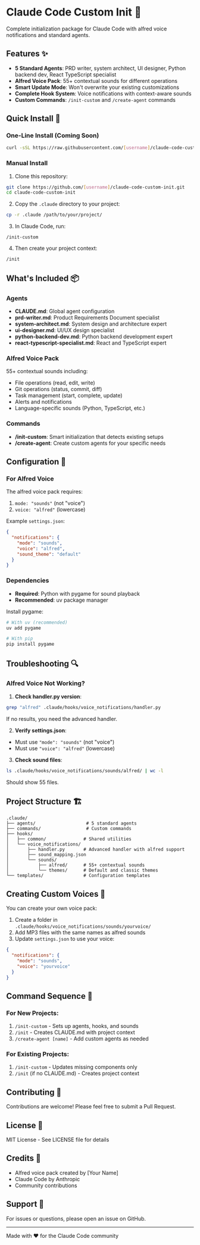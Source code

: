 # Claude Code Custom Init 🚀

Complete initialization package for Claude Code with alfred voice notifications and standard agents.

## Features ✨

- **5 Standard Agents**: PRD writer, system architect, UI designer, Python backend dev, React TypeScript specialist
- **Alfred Voice Pack**: 55+ contextual sounds for different operations
- **Smart Update Mode**: Won't overwrite your existing customizations
- **Complete Hook System**: Voice notifications with context-aware sounds
- **Custom Commands**: `/init-custom` and `/create-agent` commands

## Quick Install 🎯

### One-Line Install (Coming Soon)
```bash
curl -sSL https://raw.githubusercontent.com/[username]/claude-code-custom-init/main/install.sh | bash
```

### Manual Install

1. Clone this repository:
```bash
git clone https://github.com/[username]/claude-code-custom-init.git
cd claude-code-custom-init
```

2. Copy the `.claude` directory to your project:
```bash
cp -r .claude /path/to/your/project/
```

3. In Claude Code, run:
```
/init-custom
```

4. Then create your project context:
```
/init
```

## What's Included 📦

### Agents
- **CLAUDE.md**: Global agent configuration
- **prd-writer.md**: Product Requirements Document specialist
- **system-architect.md**: System design and architecture expert
- **ui-designer.md**: UI/UX design specialist
- **python-backend-dev.md**: Python backend development expert
- **react-typescript-specialist.md**: React and TypeScript expert

### Alfred Voice Pack
55+ contextual sounds including:
- File operations (read, edit, write)
- Git operations (status, commit, diff)
- Task management (start, complete, update)
- Alerts and notifications
- Language-specific sounds (Python, TypeScript, etc.)

### Commands
- **/init-custom**: Smart initialization that detects existing setups
- **/create-agent**: Create custom agents for your specific needs

## Configuration 🔧

### For Alfred Voice
The alfred voice pack requires:
1. `mode: "sounds"` (not "voice")
2. `voice: "alfred"` (lowercase)

Example `settings.json`:
```json
{
  "notifications": {
    "mode": "sounds",
    "voice": "alfred",
    "sound_theme": "default"
  }
}
```

### Dependencies
- **Required**: Python with pygame for sound playback
- **Recommended**: uv package manager

Install pygame:
```bash
# With uv (recommended)
uv add pygame

# With pip
pip install pygame
```

## Troubleshooting 🔍

### Alfred Voice Not Working?

1. **Check handler.py version**:
```bash
grep "alfred" .claude/hooks/voice_notifications/handler.py
```
If no results, you need the advanced handler.

2. **Verify settings.json**:
- Must use `"mode": "sounds"` (not "voice")
- Must use `"voice": "alfred"` (lowercase)

3. **Check sound files**:
```bash
ls .claude/hooks/voice_notifications/sounds/alfred/ | wc -l
```
Should show 55 files.

## Project Structure 🏗️

```
.claude/
├── agents/                   # 5 standard agents
├── commands/                 # Custom commands
├── hooks/
│   ├── common/              # Shared utilities
│   └── voice_notifications/
│       ├── handler.py       # Advanced handler with alfred support
│       ├── sound_mapping.json
│       └── sounds/
│           ├── alfred/      # 55+ contextual sounds
│           └── themes/      # Default and classic themes
└── templates/               # Configuration templates
```

## Creating Custom Voices 🎤

You can create your own voice pack:

1. Create a folder in `.claude/hooks/voice_notifications/sounds/yourvoice/`
2. Add MP3 files with the same names as alfred sounds
3. Update `settings.json` to use your voice:
```json
{
  "notifications": {
    "mode": "sounds",
    "voice": "yourvoice"
  }
}
```

## Command Sequence 📝

### For New Projects:
1. `/init-custom` - Sets up agents, hooks, and sounds
2. `/init` - Creates CLAUDE.md with project context
3. `/create-agent [name]` - Add custom agents as needed

### For Existing Projects:
1. `/init-custom` - Updates missing components only
2. `/init` (if no CLAUDE.md) - Creates project context

## Contributing 🤝

Contributions are welcome! Please feel free to submit a Pull Request.

## License 📄

MIT License - See LICENSE file for details

## Credits 👏

- Alfred voice pack created by [Your Name]
- Claude Code by Anthropic
- Community contributions

## Support 💬

For issues or questions, please open an issue on GitHub.

---

Made with ❤️ for the Claude Code community